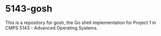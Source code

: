# 5143-gosh
This is a repository for gosh, the Go shell implementation for Project 1 in CMPS 5143 - Advanced Operating Systems. 
